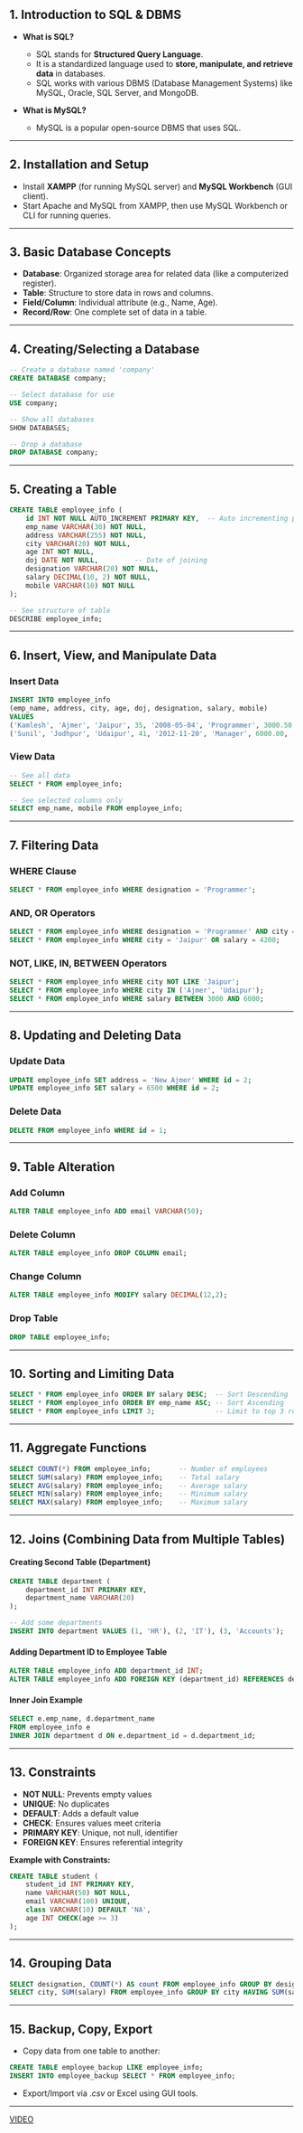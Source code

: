 ## **1. Introduction to SQL & DBMS**

- **What is SQL?**
  - SQL stands for **Structured Query Language**.
  - It is a standardized language used to **store, manipulate, and retrieve data** in databases.
  - SQL works with various DBMS (Database Management Systems) like MySQL, Oracle, SQL Server, and MongoDB.

- **What is MySQL?**
  - MySQL is a popular open-source DBMS that uses SQL.

***

## **2. Installation and Setup**

- Install **XAMPP** (for running MySQL server) and **MySQL Workbench** (GUI client).
- Start Apache and MySQL from XAMPP, then use MySQL Workbench or CLI for running queries.

***

## **3. Basic Database Concepts**

- **Database**: Organized storage area for related data (like a computerized register).
- **Table**: Structure to store data in rows and columns.
- **Field/Column**: Individual attribute (e.g., Name, Age).
- **Record/Row**: One complete set of data in a table.

***

## **4. Creating/Selecting a Database**

```sql
-- Create a database named 'company'
CREATE DATABASE company;

-- Select database for use
USE company;

-- Show all databases
SHOW DATABASES;

-- Drop a database
DROP DATABASE company;
```

***

## **5. Creating a Table**

```sql
CREATE TABLE employee_info (
    id INT NOT NULL AUTO_INCREMENT PRIMARY KEY,  -- Auto incrementing primary key
    emp_name VARCHAR(30) NOT NULL,
    address VARCHAR(255) NOT NULL,
    city VARCHAR(20) NOT NULL,
    age INT NOT NULL,
    doj DATE NOT NULL,         -- Date of joining
    designation VARCHAR(20) NOT NULL,
    salary DECIMAL(10, 2) NOT NULL,
    mobile VARCHAR(10) NOT NULL
);

-- See structure of table
DESCRIBE employee_info;
```

***

## **6. Insert, View, and Manipulate Data**

### **Insert Data**
```sql
INSERT INTO employee_info 
(emp_name, address, city, age, doj, designation, salary, mobile) 
VALUES
('Kamlesh', 'Ajmer', 'Jaipur', 35, '2008-05-04', 'Programmer', 3000.50, '9810012345'),
('Sunil', 'Jodhpur', 'Udaipur', 41, '2012-11-20', 'Manager', 6000.00, '9820012345');
```

### **View Data**
```sql
-- See all data
SELECT * FROM employee_info;

-- See selected columns only
SELECT emp_name, mobile FROM employee_info;
```

***

## **7. Filtering Data**

### **WHERE Clause**
```sql
SELECT * FROM employee_info WHERE designation = 'Programmer';
```

### **AND, OR Operators**
```sql
SELECT * FROM employee_info WHERE designation = 'Programmer' AND city = 'Jaipur';
SELECT * FROM employee_info WHERE city = 'Jaipur' OR salary = 4200;
```

### **NOT, LIKE, IN, BETWEEN Operators**
```sql
SELECT * FROM employee_info WHERE city NOT LIKE 'Jaipur';
SELECT * FROM employee_info WHERE city IN ('Ajmer', 'Udaipur');
SELECT * FROM employee_info WHERE salary BETWEEN 3000 AND 6000;
```

***

## **8. Updating and Deleting Data**

### **Update Data**
```sql
UPDATE employee_info SET address = 'New Ajmer' WHERE id = 2;
UPDATE employee_info SET salary = 6500 WHERE id = 2;
```

### **Delete Data**
```sql
DELETE FROM employee_info WHERE id = 1;
```

***

## **9. Table Alteration**

### **Add Column**
```sql
ALTER TABLE employee_info ADD email VARCHAR(50);
```
### **Delete Column**
```sql
ALTER TABLE employee_info DROP COLUMN email;
```
### **Change Column**
```sql
ALTER TABLE employee_info MODIFY salary DECIMAL(12,2);
```
### **Drop Table**
```sql
DROP TABLE employee_info;
```

***

## **10. Sorting and Limiting Data**

```sql
SELECT * FROM employee_info ORDER BY salary DESC;  -- Sort Descending
SELECT * FROM employee_info ORDER BY emp_name ASC; -- Sort Ascending
SELECT * FROM employee_info LIMIT 3;               -- Limit to top 3 rows
```

***

## **11. Aggregate Functions**

```sql
SELECT COUNT(*) FROM employee_info;       -- Number of employees
SELECT SUM(salary) FROM employee_info;    -- Total salary
SELECT AVG(salary) FROM employee_info;    -- Average salary
SELECT MIN(salary) FROM employee_info;    -- Minimum salary
SELECT MAX(salary) FROM employee_info;    -- Maximum salary
```

***

## **12. Joins (Combining Data from Multiple Tables)**

#### **Creating Second Table (Department)**
```sql
CREATE TABLE department (
    department_id INT PRIMARY KEY,
    department_name VARCHAR(20)
);

-- Add some departments
INSERT INTO department VALUES (1, 'HR'), (2, 'IT'), (3, 'Accounts');
```

#### **Adding Department ID to Employee Table**
```sql
ALTER TABLE employee_info ADD department_id INT;
ALTER TABLE employee_info ADD FOREIGN KEY (department_id) REFERENCES department(department_id);
```

#### **Inner Join Example**
```sql
SELECT e.emp_name, d.department_name 
FROM employee_info e
INNER JOIN department d ON e.department_id = d.department_id;
```

***

## **13. Constraints**

- **NOT NULL**: Prevents empty values
- **UNIQUE**: No duplicates
- **DEFAULT**: Adds a default value
- **CHECK**: Ensures values meet criteria
- **PRIMARY KEY**: Unique, not null, identifier
- **FOREIGN KEY**: Ensures referential integrity

**Example with Constraints:**
```sql
CREATE TABLE student (
    student_id INT PRIMARY KEY,
    name VARCHAR(50) NOT NULL,
    email VARCHAR(100) UNIQUE,
    class VARCHAR(10) DEFAULT 'NA',
    age INT CHECK(age >= 3)
);
```

***

## **14. Grouping Data**

```sql
SELECT designation, COUNT(*) AS count FROM employee_info GROUP BY designation;
SELECT city, SUM(salary) FROM employee_info GROUP BY city HAVING SUM(salary)>10000;
```

***

## **15. Backup, Copy, Export**

- Copy data from one table to another:
```sql
CREATE TABLE employee_backup LIKE employee_info;
INSERT INTO employee_backup SELECT * FROM employee_info;
```

- Export/Import via .*csv* or Excel using GUI tools.

***


[VIDEO](https://www.youtube.com/watch?v=7wj7UEdLI6U)
